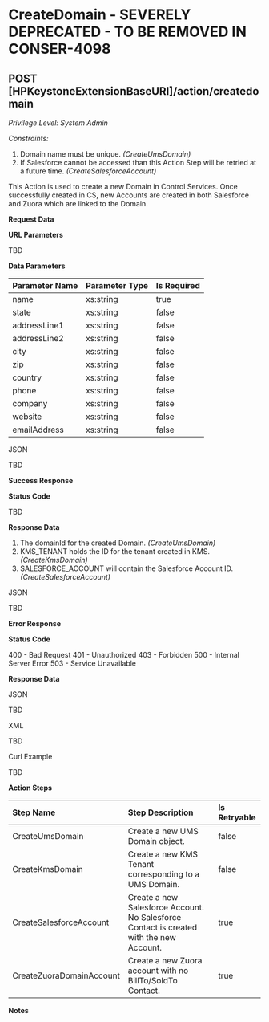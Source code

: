 # CreateDomain - SEVERELY DEPRECATED - TO BE REMOVED IN CONSER-4098
## POST [HPKeystoneExtensionBaseURI]/action/createdomain
*Privilege Level: System Admin*  
 
*Constraints:*  

1.  Domain name must be unique. _(CreateUmsDomain)_
2.  If Salesforce cannot be accessed than this Action Step will be retried at a future time. _(CreateSalesforceAccount)_

This Action is used to create a new Domain in Control Services. Once successfully created in CS, new Accounts are created in both Salesforce and Zuora which are linked to the Domain.

**Request Data**  

**URL Parameters**

TBD

**Data Parameters**

|Parameter Name|Parameter Type|Is Required|
|:----------------|:----------------|:----------------|
|name|xs:string|true|
|state|xs:string|false|
|addressLine1|xs:string|false|
|addressLine2|xs:string|false|
|city|xs:string|false|
|zip|xs:string|false|
|country|xs:string|false|
|phone|xs:string|false|
|company|xs:string|false|
|website|xs:string|false|
|emailAddress|xs:string|false|

JSON

TBD

**Success Response**

**Status Code**

TBD

**Response Data**

1.  The domainId for the created Domain. _(CreateUmsDomain)_
2.  KMS_TENANT holds the ID for the tenant created in KMS. _(CreateKmsDomain)_
3.  SALESFORCE_ACCOUNT will contain the Salesforce Account ID. _(CreateSalesforceAccount)_

JSON

TBD

**Error Response**

**Status Code**

400 - Bad Request
401 - Unauthorized
403 - Forbidden
500 - Internal Server Error
503 - Service Unavailable

**Response Data**

JSON

TBD  

XML

TBD  

Curl Example

TBD 

**Action Steps**

|Step Name|Step Description|Is Retryable|
|:----------------|:----------------|:----------------|
|CreateUmsDomain|Create a new UMS Domain object.|false|
|CreateKmsDomain|Create a new KMS Tenant corresponding to a UMS Domain.|false|
|CreateSalesforceAccount|Create a new Salesforce Account. No Salesforce Contact is created with the new Account.|true|
|CreateZuoraDomainAccount|Create a new Zuora account with no BillTo/SoldTo Contact.|true|


**Notes**
